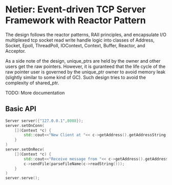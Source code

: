 # Netier: Event-driven TCP Server Framework with Reactor Pattern

The design follows the reactor patterns, RAII principles, and encapsulate I/O multiplexed tcp socket read write handle logic into classes of Address, Socket, Epoll, ThreadPoll, IOContext, Context, Buffer, Reactor, and Acceptor.

As a side note of the design, unique_ptrs are held by the owner and other users get the raw pointers. However, it is guranteed that the life cycle of the raw pointer user is governed by the unique_ptr owner to avoid memory leak (slightly similar to some kind of GC). Such design tries to avoid the complexity of shared_ptr.

TODO: More documentation

## Basic API

```C++
Server server({"127.0.0.1",8088});
server.setOnConn(
    [](Context *c) {
        std::cout<<"New Client at "<< c->getAddress().getAddressString() << std::endl;
    }
)
server.setOnRecv(
    [](Context *c) {
        std::cout<<"Receive message from "<< c->getAddress().getAddressString() << std::endl;
        c->sendFile(parseFileName(c->readString()));
    }
)
server.serve();

```
